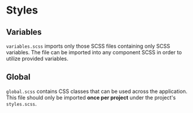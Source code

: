 # Styles
## Variables
`variables.scss` imports only those SCSS files containing only SCSS variables.
The file can be imported into any component SCSS in order to utilize provided variables.

## Global
`global.scss` contains CSS classes that can be used across the application.
This file should only be imported **once per project** under the project's `styles.scss`.
